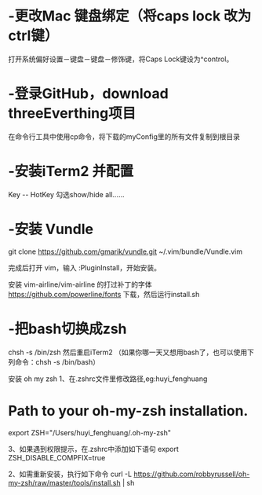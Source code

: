 # -更改Mac 键盘绑定（将caps lock 改为ctrl键）
打开系统偏好设置－键盘－键盘－修饰键，将Caps Lock键设为^control。

# -登录GitHub，download threeEverthing项目
在命令行工具中使用cp命令，将下载的myConfig里的所有文件复制到根目录

# -安装iTerm2 并配置

Key -- HotKey 勾选show/hide all……


# -安装 Vundle
git clone https://github.com/gmarik/vundle.git ~/.vim/bundle/Vundle.vim

完成后打开 vim，输入 :PluginInstall，开始安装。

安装 vim-airline/vim-airline 的打过补丁的字体
https://github.com/powerline/fonts 下载，然后运行install.sh

# -把bash切换成zsh
chsh -s /bin/zsh  然后重启iTerm2
（如果你哪一天又想用bash了，也可以使用下列命令：chsh -s /bin/bash）

 
安装 oh my zsh
1、在.zshrc文件里修改路径,eg:huyi_fenghuang
  # Path to your oh-my-zsh installation.
  export ZSH="/Users/huyi_fenghuang/.oh-my-zsh"

3、如果遇到权限提示，在.zshrc中添加如下语句
export ZSH_DISABLE_COMPFIX=true

2、如需重新安装，执行如下命令
curl -L https://github.com/robbyrussell/oh-my-zsh/raw/master/tools/install.sh | sh


